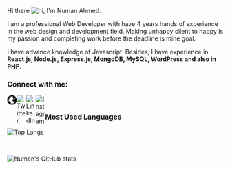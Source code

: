 Hi there <img src="https://user-images.githubusercontent.com/1303154/88677602-1635ba80-d120-11ea-84d8-d263ba5fc3c0.gif" width="28px" alt="hi">, I'm Numan Ahmed.

I am a professional Web Developer with have 4 years hands of experience in the web design and development field. Making unhappy client to happy is my passion and completing work before the deadline is mine goal.

I have advance knowledge of Javascript. Besides, I have experience in <b>React.js, Node.js, Express.js, MongoDB, MySQL, WordPress and also in PHP</b>.

### Connect with me:

[<img align="left" alt="Numan's" width="22px" src="https://raw.githubusercontent.com/iconic/open-iconic/master/svg/globe.svg" />][website]
[<img align="left" alt=" Twitter" width="22px" src="https://cdn.jsdelivr.net/npm/simple-icons@v3/icons/twitter.svg" />][twitter]
[<img align="left" alt="LinkedIn" width="22px" src="https://cdn.jsdelivr.net/npm/simple-icons@v3/icons/linkedin.svg" />][linkedin]
[<img align="left" alt="Instagram" width="22px" src="https://cdn.jsdelivr.net/npm/simple-icons@v3/icons/instagram.svg" />][instagram]

<br />

### Most Used Languages

[![Top Langs](https://github-readme-stats.vercel.app/api/top-langs/?username=numanahmed1&layout=compact)](https://github.com/anuraghazra/github-readme-stats)

<br />

![Numan's GitHub stats](https://github-readme-stats.vercel.app/api?username=numanahmed1&show_icons=true&theme=radical)





[website]: https://numan-ahmed.web.app/
[twitter]: https://twitter.com/numanahmed0
[youtube]: https://youtube.com/codeSTACKr
[instagram]: https://www.instagram.com/numan_sabith/
[linkedin]: https://www.linkedin.com/in/numanahmed1/
